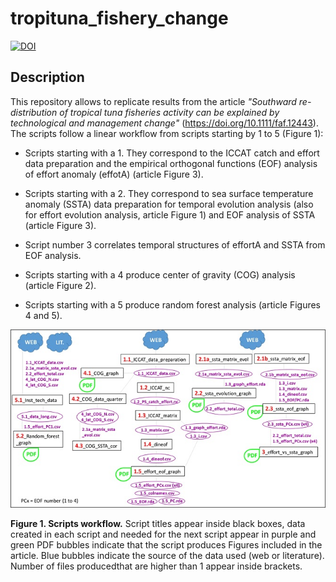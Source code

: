 # tropituna_fishery_change
[![DOI](https://zenodo.org/badge/DOI/10.5281/zenodo.3574095.svg)](https://doi.org/10.5281/zenodo.3574095)

## Description

This repository allows to replicate results from the article *"Southward re-distribution of tropical tuna fisheries activity can be explained by technological and management change"* (https://doi.org/10.1111/faf.12443). The scripts follow a linear workflow from scripts starting by 1 to 5 (Figure 1):

* Scripts starting with a 1. They correspond to the ICCAT catch and effort data preparation and the empirical orthogonal functions (EOF) analysis of effort anomaly (effotA) (article Figure 3).

* Scripts starting with a 2. They correspond to sea surface temperature anomaly (SSTA) data preparation for temporal evolution analysis (also for effort evolution analysis, article Figure 1) and EOF analysis of SSTA (article Figure 3).

* Script number 3 correlates temporal structures of effortA and SSTA from EOF analysis.

* Scripts starting with a 4 produce center of gravity (COG) analysis (article Figure 2).

* Scripts starting with a 5 produce random forest analysis (article Figures 4 and 5).


![](images/outline_scripts.jpg)

**Figure 1. Scripts workflow.** Script titles appear inside black boxes, data created in each script and needed for the next script appear in purple and green PDF bubbles indicate that the script produces Figures included in the article. Blue bubbles indicate the source of the data used (web or literature). Number of files producedthat are higher than 1 appear inside brackets.


